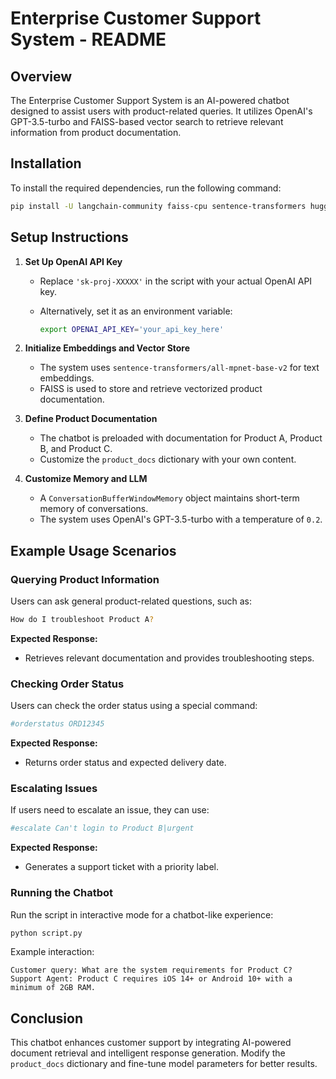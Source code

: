 # Enterprise Customer Support System - README

## Overview
The Enterprise Customer Support System is an AI-powered chatbot designed to assist users with product-related queries. It utilizes OpenAI's GPT-3.5-turbo and FAISS-based vector search to retrieve relevant information from product documentation.

## Installation
To install the required dependencies, run the following command:

```sh
pip install -U langchain-community faiss-cpu sentence-transformers huggingface-hub langchain-core
```

## Setup Instructions

1. **Set Up OpenAI API Key**
   - Replace `'sk-proj-XXXXX'` in the script with your actual OpenAI API key.
   - Alternatively, set it as an environment variable:
     
     ```sh
     export OPENAI_API_KEY='your_api_key_here'
     ```

2. **Initialize Embeddings and Vector Store**
   - The system uses `sentence-transformers/all-mpnet-base-v2` for text embeddings.
   - FAISS is used to store and retrieve vectorized product documentation.

3. **Define Product Documentation**
   - The chatbot is preloaded with documentation for Product A, Product B, and Product C.
   - Customize the `product_docs` dictionary with your own content.

4. **Customize Memory and LLM**
   - A `ConversationBufferWindowMemory` object maintains short-term memory of conversations.
   - The system uses OpenAI's GPT-3.5-turbo with a temperature of `0.2`.

## Example Usage Scenarios

### Querying Product Information
Users can ask general product-related questions, such as:

```sh
How do I troubleshoot Product A?
```

**Expected Response:**
- Retrieves relevant documentation and provides troubleshooting steps.

### Checking Order Status
Users can check the order status using a special command:

```sh
#orderstatus ORD12345
```

**Expected Response:**
- Returns order status and expected delivery date.

### Escalating Issues
If users need to escalate an issue, they can use:

```sh
#escalate Can't login to Product B|urgent
```

**Expected Response:**
- Generates a support ticket with a priority label.

### Running the Chatbot
Run the script in interactive mode for a chatbot-like experience:

```sh
python script.py
```

Example interaction:

```
Customer query: What are the system requirements for Product C?
Support Agent: Product C requires iOS 14+ or Android 10+ with a minimum of 2GB RAM.
```

## Conclusion
This chatbot enhances customer support by integrating AI-powered document retrieval and intelligent response generation. Modify the `product_docs` dictionary and fine-tune model parameters for better results.

 
